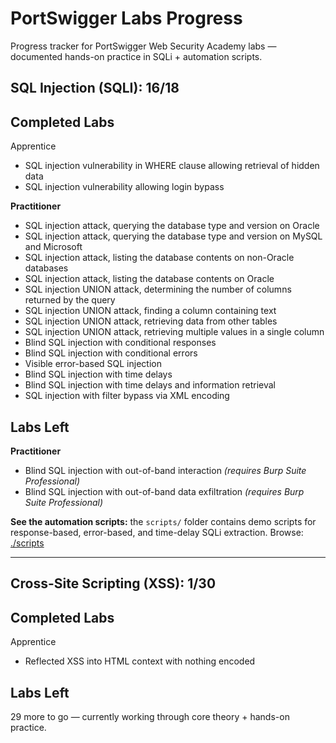 # PortSwigger Labs Progress
Progress tracker for PortSwigger Web Security Academy labs — documented hands-on practice in SQLi + automation scripts.

## SQL Injection (SQLI): 16/18

## Completed Labs 

Apprentice
- SQL injection vulnerability in WHERE clause allowing retrieval of hidden data
- SQL injection vulnerability allowing login bypass

**Practitioner**
- SQL injection attack, querying the database type and version on Oracle
- SQL injection attack, querying the database type and version on MySQL and Microsoft  
- SQL injection attack, listing the database contents on non-Oracle databases  
- SQL injection attack, listing the database contents on Oracle  
- SQL injection UNION attack, determining the number of columns returned by the query  
- SQL injection UNION attack, finding a column containing text  
- SQL injection UNION attack, retrieving data from other tables  
- SQL injection UNION attack, retrieving multiple values in a single column  
- Blind SQL injection with conditional responses  
- Blind SQL injection with conditional errors  
- Visible error-based SQL injection  
- Blind SQL injection with time delays
- Blind SQL injection with time delays and information retrieval
- SQL injection with filter bypass via XML encoding 

## Labs Left

**Practitioner**
- Blind SQL injection with out-of-band interaction *(requires Burp Suite Professional)*
- Blind SQL injection with out-of-band data exfiltration *(requires Burp Suite Professional)*

**See the automation scripts:** the `scripts/` folder contains demo scripts for response-based, error-based, and time-delay SQLi extraction. 
Browse: [./scripts](./scripts/)

---

## Cross-Site Scripting (XSS): 1/30

## Completed Labs

Apprentice
- Reflected XSS into HTML context with nothing encoded

## Labs Left
29 more to go — currently working through core theory + hands-on practice.

